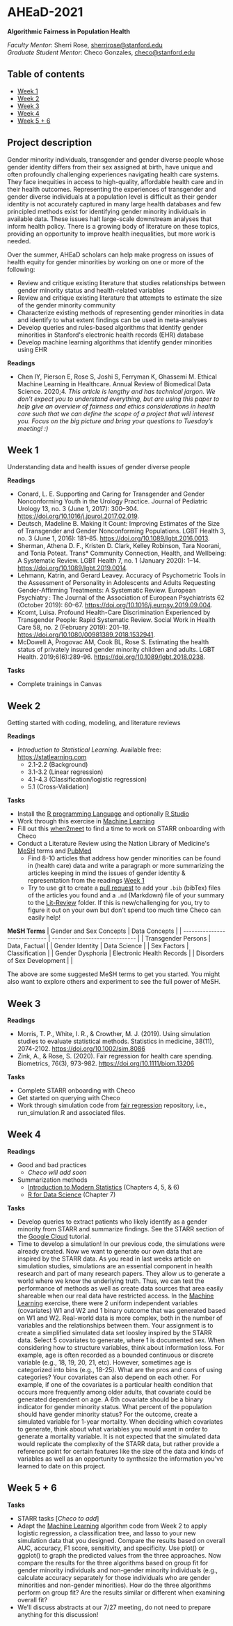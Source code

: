 # AHEaD-2021
**Algorithmic Fairness in Population Health**

*Faculty Mentor*: Sherri Rose, [sherrirose@stanford.edu](mailto:sherrirose@stanford.edu) </br>
*Graduate Student Mentor*: Checo Gonzales, [checo@stanford.edu](mailto:checo@stanford.edu)

## Table of contents
- [Week 1](#week-1)
- [Week 2](#week-2)
- [Week 3](#week-3)
- [Week 4](#week-4)
- [Week 5 + 6](#week-5-+-6)

## Project description

Gender minority individuals, transgender and gender diverse people whose gender
identity differs from their sex assigned at birth, have unique and often
profoundly challenging experiences navigating health care systems. They face
inequities in access to high-quality, affordable health care and in their
health outcomes. Representing the experiences of transgender and gender diverse
individuals at a population level is difficult as their gender identity is not
accurately captured in many large health databases and few principled methods
exist for identifying gender minority individuals in available data. These
issues halt large-scale downstream analyses that inform health policy. There is
a growing body of literature on these topics, providing an opportunity to
improve health inequalities, but more work is needed.

Over the summer, AHEaD scholars can help make progress on issues of health
equity for gender minorities by working on one or more of the following: 
- Review and critique existing literature that studies relationships between
  gender minority status and health-related variables 
- Review and critique existing literature that attempts to estimate the size of
  the gender minority community
- Characterize existing methods of representing gender minorities in data and
  identify to what extent findings can be used in meta-analyses 
- Develop queries and rules-based algorithms that identify gender minorities in
  Stanford's electronic health records (EHR) database 
- Develop machine learning algorithms that identify gender minorities using EHR

**Readings**
- Chen IY, Pierson E, Rose S, Joshi S, Ferryman K, Ghassemi M. Ethical Machine
  Learning in Healthcare. Annual Review of Biomedical Data Science. 2020;4.
*This article is lengthy and has technical jargon. We don’t expect you to
understand everything, but are using this paper to help give an overview of
fairness and ethics considerations in health care such that we can define the
scope of a project that will interest you. Focus on the big picture and bring
your questions to Tuesday’s meeting! :)*


## Week 1

Understanding data and health issues of gender diverse people

**Readings** 
- Conard, L. E. Supporting and Caring for Transgender and Gender Nonconforming
  Youth in the Urology Practice. Journal of Pediatric Urology 13, no. 3 (June
1, 2017): 300–304. https://doi.org/10.1016/j.jpurol.2017.02.019.
- Deutsch, Madeline B. Making It Count: Improving Estimates of the Size of
  Transgender and Gender Nonconforming Populations. LGBT Health 3, no. 3 (June
1, 2016): 181–85. https://doi.org/10.1089/lgbt.2016.0013.
- Sherman, Athena D. F., Kristen D. Clark, Kelley Robinson, Tara Noorani, and
  Tonia Poteat. Trans\* Community Connection, Health, and Wellbeing: A
Systematic Review. LGBT Health 7, no. 1 (January 2020): 1–14.
https://doi.org/10.1089/lgbt.2019.0014.
- Lehmann, Katrin, and Gerard Leavey. Accuracy of Psychometric Tools in the
  Assessment of Personality in Adolescents and Adults Requesting
Gender-Affirming Treatments: A Systematic Review. European Psychiatry : The
Journal of the Association of European Psychiatrists 62 (October 2019): 60–67.
https://doi.org/10.1016/j.eurpsy.2019.09.004.
- Kcomt, Luisa. Profound Health-Care Discrimination Experienced by Transgender
  People: Rapid Systematic Review. Social Work in Health Care 58, no. 2
(February 2019): 201–19. https://doi.org/10.1080/00981389.2018.1532941.
- McDowell A, Progovac AM, Cook BL, Rose S. Estimating the health status of
  privately insured gender minority children and adults. LGBT Health.
2019;6(6):289-96. https://doi.org/10.1089/lgbt.2018.0238. 

**Tasks**
- Complete trainings in Canvas

## Week 2
Getting started with coding, modeling, and literature reviews

**Readings**
- *Introduction to Statistical Learning*. Available free: 
  https://statlearning.com
  - 2.1-2.2 (Background)
  - 3.1-3.2 (Linear regression)
  - 4.1-4.3 (Classification/logistic regression)
  - 5.1 (Cross-Validation)

**Tasks**
- Install the [R programming Language](https://cran.r-project.org) and 
  optionally [R Studio](https://www.rstudio.org/)
- Work through this exercise in [Machine Learning](Machine-Learning)
- Fill out this [when2meet](https://www.when2meet.com/?12221510-ghnwH) to find
  a time to work on STARR onboarding with Checo
- Conduct a Literature Review using the Nation Library of Medicine's
  [MeSH](https://www.ncbi.nlm.nih.gov/mesh) terms and
  [PubMed](https://www.ncbi.nlm.nih.gov/mesh)
  - Find 8-10 articles that address how gender minorities can be found in 
    (health care) data and write a paragraph or more summarizing the articles
    keeping in mind the issues of gender identity & representation from the 
    readings [Week 1](#week-1)
  - Try to use git to create a 
    [pull request](https://docs.github.com/en/github/collaborating-with-pull-requests/proposing-changes-to-your-work-with-pull-requests)
    to add your `.bib` (bibTex) files of the articles you found and a `.md` 
    (Markdown) file of your summary to the [Lit-Review](Lit-Review) folder. If 
    this is new/challenging for you, try to figure it out on your own but don't
    spend too much time Checo can easily help! 

**MeSH Terms**
| Gender and Sex Concepts	|	Data Concepts		 |
| ----------------------------- | ------------------------------ |
| Transgender Persons		| Data, Factual			 |
| Gender Identity		| Data Science			 |
| Sex Factors			| Classification		 |
| Gender Dysphoria		| Electronic Health Records	 |
| Disorders of Sex Development	| 				 |

The above are some suggested MeSH terms to get you started. You might also want
to explore others and experiment to see the full power of MeSH.

## Week 3

**Readings**
- Morris, T. P., White, I. R., & Crowther, M. J. (2019). Using simulation studies to evaluate statistical methods. Statistics in medicine, 38(11), 2074-2102. https://doi.org/10.1002/sim.8086
- Zink, A., & Rose, S. (2020). Fair regression for health care spending. Biometrics, 76(3), 973-982. https://doi.org/10.1111/biom.13206

**Tasks**
- Complete STARR onboarding with Checo
- Get started on querying with Checo
- Work through simulation code from [fair regression](https://github.com/zinka88/Fair-Regression) repository, i.e., run_simulation.R and associated files.

## Week 4

**Readings**
- Good and bad practices
  - *Checo will add soon*
- Summarization methods
  - [Introduction to Modern Statistics](https://openintro-ims.netlify.app/index.html) (Chapters 4, 5, & 6)
  - [R for Data Science](https://r4ds.had.co.nz/) (Chapter 7)

**Tasks**
- Develop queries to extract patients who likely identify as a gender minority 
  from STARR and summarize findings. See the STARR section of the [Google 
  Cloud](./Google-Cloud) tutorial.
- Time to develop a simulation! In our previous code, the simulations were 
already created. Now we want to generate our own data that are inspired by the
STARR data. As you read in last weeks article on simulation studies,
simulations are an essential component in health research and part of many
research papers. They allow us to generate a world where we know the underlying
truth. Thus, we can test the performance of methods as well as create data
sources that area easily shareable when our real data have restricted access.
In the [Machine Learning](Machine-Learning) exercise, there were 2 uniform
independent variables (covariates) W1 and W2 and 1 binary outcome that was
generated based on W1 and W2. Real-world data is more complex, both in the
number of variables and the relationships between them. Your assignment is to
create a simplified simulated data set loosley inspired by the STARR data.
Select 5 covariates to generate, where 1 is documented sex. When considering
how to structure variables, think about information loss. For example, age is
often recorded as a bounded continuous or discrete variable (e.g., 18, 19, 20,
21, etc). However, sometimes age is categorized into bins (e.g., 18-25). What
are the pros and cons of using categories? Your covariates can also depend on
each other. For example, if one of the covariates is a particular health
condition that occurs more frequently among older adults, that covariate could
be generated dependent on age. A 6th covariate should be a binary indicator for
gender minority status. What percent of the population should have gender
minority status? For the outcome, create a simulated variable for 1-year
mortality. When deciding which covariates to generate, think about what
variables you would want in order to generate a mortality variable. It is not
expected that the simulated data would replicate the complexity of the STARR
data, but rather provide a reference point for certain features like the size
of the data and kinds of variables as well as an opportunity to synthesize the
information you've learned to date on this project.

## Week 5 + 6

**Tasks**
- STARR tasks [*Checo to add*]
- Adapt the [Machine Learning](Machine-Learning) algorithm code from Week 2 to apply logistic regression, a classification tree, and lasso to your new simulation data that you designed. Compare the results based on overall AUC, accuracy, F1 score, sensitivity, and specificity. Use plot() or ggplot() to graph the predicted values from the three approaches. Now compare the results for the three algorithms based on group fit for gender minority individuals and non-gender minority individuals (e.g., calculate accuracy separately for those individuals who are gender minorities and non-gender minorities). How do the three algorithms perform on group fit? Are the results similar or different when examining overall fit?
- We'll discuss abstracts at our 7/27 meeting, do not need to prepare anything for this discussion!

